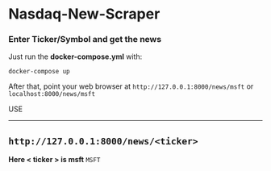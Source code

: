 # Nasdaq-New-Scraper

<h3>Enter Ticker/Symbol and get the news</h3>

Just run the **docker-compose.yml** with:

```
docker-compose up
```

After that, point your web browser at `http://127.0.0.1:8000/news/msft` or `localhost:8000/news/msft`

USE

---
` http://127.0.0.1:8000/news/<ticker> `
---

**Here < ticker > is msft** ``MSFT``
